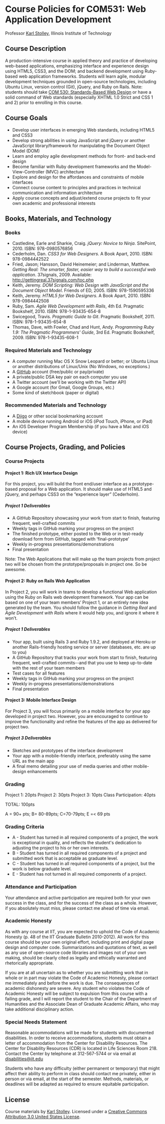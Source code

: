 # Course Policies for COM531: Web Application Development
Professor [Karl Stolley](http://karlstolley.com), Illinois Institute of Technology

## Course Description
A production-intensive course in applied theory and practice of developing
web-based applications, emphasizing interface and experience design using HTML5,
CSS3, and the DOM; and backend development using Ruby-based web application
frameworks. Students will learn agile, modular development techniques grounded
in open-source technologies, including Ubuntu Linux, version control (Git),
jQuery, and Ruby on Rails. Note: students should take [COM 530: Standards-Based
Web Design](http://courses.karlstolley.com/530/) or have a solid command of Web
standards (especially XHTML 1.0 Strict and CSS 1 and 2) prior to enrolling in
this course.

## Course Goals

* Develop user interfaces in emerging Web standards, including HTML5 and CSS3
* Develop strong abilities in using JavaScript and jQuery or another JavaScript
  library/framework for manipulating the Document Object Model (DOM)
* Learn and employ agile development methods for front- and back-end design
* Become familiar with Ruby development frameworks and the Model-View-Controller
  (MVC) architecture
* Explore and design for the affordances and constraints of mobile interfaces
* Connect course content to principles and practices in technical communication
  and information architecture
* Apply course concepts and adjust/extend course projects to fit your own
  academic and professional interests

## Books, Materials, and Technology

### Books

* Castledine, Earle and Sharkie, Craig. _jQuery: Novice to Ninja_.
  SitePoint, 2010. ISBN: 978-0980576856
* Cederholm, Dan. _CSS3 for Web Designers_. A Book Apart, 2010.
  ISBN: 978-0984442522
* Fried, Jason; Hansson, David Heinemeier; and Linderman, Matthew. _Getting Real: The smarter,
  faster, easier way to build a successful web application_. 37signals, 2009. Available:
  <http://gettingreal.37signals.com/toc.php>
* Keith, Jeremy. _DOM Scripting: Web Design with JavaScript and
  the Document Object Model_. Friends of ED, 2005. ISBN: 978-1590595336
* Keith, Jeremy. _HTML5 for Web Designers_. A Book Apart, 2010.
  ISBN: 978-0984442508
* Ruby, Sam. _Agile Web Development with Rails_, 4th Ed.
  Pragmatic Bookshelf, 2010. ISBN: 978-1-93435-654-8
* Swicegood, Travis. _Pragmatic Guide to Git_. Pragmatic Bookshelf, 2011.
  ISBN: 978-1-93435-654-8
* Thomas, Dave, with Fowler, Chad and Hunt, Andy. _Programming Ruby 1.9:
  The Pragmatic Programmers' Guide_, 3rd Ed. Pragmatic Bookshelf, 2009.
  ISBN: 978-1-93435-608-1

### Required Materials and Technology

* A computer running Mac OS X Snow Leopard or better; or Ubuntu Linux or another
  distributions of Linux/Unix (No Windows, no exceptions.)
* A [GitHub](http://github.com) account (free/public or pay/private)
* A private/public DSA key pair on each computer you use
* A Twitter account (we'll be working with the Twitter API)
* A Google account (for Gmail, Google Groups, etc.)
* Some kind of sketchbook (paper or digital)

### Recommended Materials and Technology

* A [Diigo](http://diigo.com/) or other social bookmarking account
* A mobile device running Android or iOS (iPod Touch, iPhone, or iPad)
* An iOS Developer Program Membership (if you have a Mac and iOS device)

## Course Projects, Grading, and Policies

### Course Projects

#### Project 1: Rich UX Interface Design

For this project, you will build the front end/user interface as a
prototype-based proposal for a Web application. It should make use of HTML5 and
jQuery, and perhaps CSS3 on the “experience layer” (Cederholm).

##### Project 1 Deliverables

  * A GitHub Repository showcasing your work from start to finish, featuring frequent, well-crafted commits
  * Weekly tags in GitHub marking your progress on the project
  * The finished prototype, either posted to the Web or in test-ready download form from GitHub, tagged with ‘final-prototype’
  * Weekly in-progress presentations/demonstrations
  * Final presentation

Note: The Web Applications that will make up the team projects from project two will be chosen from
the prototype/proposals in project one. So be awesome.

#### Project 2: Ruby on Rails Web Application

In Project 2, you will work in teams to develop a functional Web application using the Ruby on Rails
web development framework. Your app can be based on one of your team members’ Project 1, or an
entirely new idea generated by the team. You should follow the guidance in _Getting Real_ and _Agile Development with Rails_ where it would help you, and ignore it where it won’t.

##### Project 1 Deliverables

  * Your app, built using Rails 3 and Ruby 1.9.2, and deployed at Heroku or another Rails-friendly hosting service or server (databases, etc. are up to you)
  * A GitHub Repository that tracks your work from start to finish, featuring frequent, well-crafted commits--and that you use to keep up-to-date with the rest of your team members
  * Test cases for all features
  * Weekly tags in GitHub marking your progress on the project
  * Weekly in-progress presentations/demonstrations
  * Final presentation

#### Project 3: Mobile Interface Design

For Project 3, you will focus primarily on a mobile interface for your app developed in project two.
However, you are encouraged to continue to improve the functionality and refine the features of the
app as delivered for project two.

##### Project 3 Deliverables

  * Sketches and prototypes of the interface development
  * Your app with a mobile-friendly interface, preferably using the same URL as the main app
  * A final memo detailing your use of media queries and other mobile-design enhancements

### Grading
Project 1: 20pts
Project 2: 30pts
Project 3: 10pts
Class Participation: 40pts

TOTAL: 100pts

A = 90+ pts; B= 80-89pts; C=70-79pts; E =< 69 pts

### Grading Criteria
* A - Student has turned in all required components of a project, the work is
  exceptional in quality, and reflects the student's dedication to adjusting the
  project to his or her own interests.
* B - Student has turned in all required components of a project and submitted
  work that is acceptable as graduate level.
* C - Student has turned in all required components of a project, but the work
  is below graduate level.
* E - Student has not turned in all required components of a project.

### Attendance and Participation
Your attendance and active participation are required both for your own success
in the class, and for the success of the class as a whole. However, if you
absolutely must miss, please contact me ahead of time via email.

### Academic Honesty
As with any course at IIT, you are expected to uphold the Code of Academic
Honesty (p. 48 of the IIT Graduate Bulletin 2010-2012). All work for this course
should be your own original effort, including print and digital page design and
computer code. Summarizations and quotations of text, as well as any use of
open-source code libraries and images not of your own making, should be clearly
cited as legally and ethically warranted and rhetorically appropriate.

If you are at all uncertain as to whether you are submitting work that in whole
or in part may violate the Code of Academic Honesty, please contact me
immediately and before the work is due. The consequences of academic dishonesty
are severe. Any student who violates the Code of Academic Honesty will be
subject to expulsion from this course with a failing grade, and I will report
the student to the Chair of the Department of Humanities and the Associate Dean
of Graduate Academic Affairs, who may take additional disciplinary action.

### Special Needs Statement
Reasonable accommodations will be made for students with documented
disabilities. In order to receive accommodations, students must obtain a letter
of accommodation from the Center for Disability Resources. The Center for
Disability Resources (CDR) is located in Life Sciences Room 218. Contact the
Center by telephone at 312-567-5744 or via email at disabilities@iit.edu

Students who have any difficulty (either permanent or temporary) that might
affect their ability to perform in class should contact me privately, either in
person or via email, at the start of the semester. Methods, materials, or
deadlines will be adapted as required to ensure equitable participation.

## License
Course materials by [Karl Stolley](http://karlstolley.com). Licensed under a
[Creative Commons Attribution 3.0 United States
License](http://creativecommons.org/licenses/by/3.0/us/).
